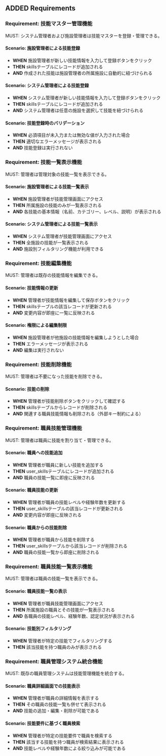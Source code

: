 ## ADDED Requirements

### Requirement: 技能マスター管理機能

MUST: システム管理者および施設管理者は技能マスターを登録・管理できる。

#### Scenario: 施設管理者による技能登録

- **WHEN** 施設管理者が新しい技能情報を入力して登録ボタンをクリック
- **THEN** skillsテーブルにレコードが追加される
- **AND** 作成された技能は施設管理者の所属施設に自動的に紐づけられる

#### Scenario: システム管理者による技能登録

- **WHEN** システム管理者が新しい技能情報を入力して登録ボタンをクリック
- **THEN** skillsテーブルにレコードが追加される
- **AND** システム管理者は任意の施設を選択して技能を紐づけられる

#### Scenario: 技能登録時のバリデーション

- **WHEN** 必須項目が未入力または無効な値が入力された場合
- **THEN** 適切なエラーメッセージが表示される
- **AND** 技能登録は実行されない

### Requirement: 技能一覧表示機能

MUST: 管理者は管理対象の技能一覧を表示できる。

#### Scenario: 施設管理者による技能一覧表示

- **WHEN** 施設管理者が技能管理画面にアクセス
- **THEN** 所属施設の技能のみが一覧表示される
- **AND** 各技能の基本情報（名前、カテゴリー、レベル、説明）が表示される

#### Scenario: システム管理者による技能一覧表示

- **WHEN** システム管理者が技能管理画面にアクセス
- **THEN** 全施設の技能が一覧表示される
- **AND** 施設別フィルタリング機能が利用できる

### Requirement: 技能編集機能

MUST: 管理者は既存の技能情報を編集できる。

#### Scenario: 技能情報の更新

- **WHEN** 管理者が技能情報を編集して保存ボタンをクリック
- **THEN** skillsテーブルの該当レコードが更新される
- **AND** 変更内容が即座に一覧に反映される

#### Scenario: 権限による編集制限

- **WHEN** 施設管理者が他施設の技能情報を編集しようとした場合
- **THEN** エラーメッセージが表示される
- **AND** 編集は実行されない

### Requirement: 技能削除機能

MUST: 管理者は不要になった技能を削除できる。

#### Scenario: 技能の削除

- **WHEN** 管理者が技能削除ボタンをクリックして確認する
- **THEN** skillsテーブルからレコードが削除される
- **AND** 関連する職員技能情報も削除される（外部キー制約による）

### Requirement: 職員技能管理機能

MUST: 管理者は職員に技能を割り当て・管理できる。

#### Scenario: 職員への技能追加

- **WHEN** 管理者が職員に新しい技能を追加する
- **THEN** user_skillsテーブルにレコードが追加される
- **AND** 職員の技能一覧に即座に反映される

#### Scenario: 職員技能の更新

- **WHEN** 管理者が職員の技能レベルや経験年数を更新する
- **THEN** user_skillsテーブルの該当レコードが更新される
- **AND** 変更内容が即座に反映される

#### Scenario: 職員からの技能削除

- **WHEN** 管理者が職員から技能を削除する
- **THEN** user_skillsテーブルから該当レコードが削除される
- **AND** 職員の技能一覧から即座に削除される

### Requirement: 職員技能一覧表示機能

MUST: 管理者は職員の技能一覧を表示できる。

#### Scenario: 職員技能一覧の表示

- **WHEN** 管理者が職員技能管理画面にアクセス
- **THEN** 所属施設の職員とその技能が一覧表示される
- **AND** 各職員の技能レベル、経験年数、認定状況が表示される

#### Scenario: 技能別フィルタリング

- **WHEN** 管理者が特定の技能でフィルタリングする
- **THEN** 該当技能を持つ職員のみが表示される

### Requirement: 職員管理システム統合機能

MUST: 既存の職員管理システムは技能管理機能を統合する。

#### Scenario: 職員詳細画面での技能表示

- **WHEN** 管理者が職員の詳細情報を表示する
- **THEN** その職員の技能一覧も併せて表示される
- **AND** 技能の追加・編集・削除が可能である

#### Scenario: 技能要件に基づく職員検索

- **WHEN** 管理者が特定の技能要件で職員を検索する
- **THEN** 該当する技能を持つ職員が検索結果に表示される
- **AND** 技能レベルや経験年数による絞り込みが可能である
